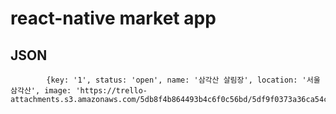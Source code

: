 # react-native market app
## JSON
~~~
        {key: '1', status: 'open', name: '삼각산 살림장', location: '서울 삼각산', image: 'https://trello-attachments.s3.amazonaws.com/5db8f4b864493b4c6f0c56bd/5df9f0373a36ca54c33dd631/6027010fe335210f3d95fd21cd7fcd07/image.png'},
~~~
